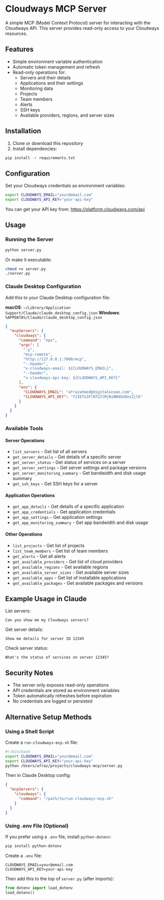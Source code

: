 # Cloudways MCP Server

A simple MCP (Model Context Protocol) server for interacting with the Cloudways API. This server provides read-only access to your Cloudways resources.

## Features

- Simple environment variable authentication
- Automatic token management and refresh
- Read-only operations for:
  - Servers and their details
  - Applications and their settings
  - Monitoring data
  - Projects
  - Team members
  - Alerts
  - SSH keys
  - Available providers, regions, and server sizes

## Installation

1. Clone or download this repository
2. Install dependencies:
```bash
pip install -r requirements.txt
```

## Configuration

Set your Cloudways credentials as environment variables:

```bash
export CLOUDWAYS_EMAIL="your@email.com"
export CLOUDWAYS_API_KEY="your-api-key"
```

You can get your API key from: https://platform.cloudways.com/api

## Usage

### Running the Server

```bash
python server.py
```

Or make it executable:
```bash
chmod +x server.py
./server.py
```

### Claude Desktop Configuration

Add this to your Claude Desktop configuration file:

**macOS**: `~/Library/Application Support/Claude/claude_desktop_config.json`
**Windows**: `%APPDATA%/Claude/claude_desktop_config.json`

```json
{
  "mcpServers": {
    "cloudways": {
      "command": "npx",
      "args": [
        "-y",
        "mcp-remote",
        "http://127.0.0.1:7000/mcp",
        "--header",
        "x-cloudways-email: ${CLOUDWAYS_EMAIL}",
        "--header",
        "x-cloudways-api-key: ${CLOUDWAYS_API_KEY}"
      ],
      "env": {
        "CLOUDWAYS_EMAIL": "afrazahmed@digitalocean.com",
        "CLOUDWAYS_API_KEY": "YJIETo3FlNT2IlMjNiNW4OoDeiZjl6"
      }
    }
  }
}
```

### Available Tools

#### Server Operations
- `list_servers` - Get list of all servers
- `get_server_details` - Get details of a specific server
- `get_server_status` - Get status of services on a server
- `get_server_settings` - Get server settings and package versions
- `get_server_monitoring_summary` - Get bandwidth and disk usage summary
- `get_ssh_keys` - Get SSH keys for a server

#### Application Operations
- `get_app_details` - Get details of a specific application
- `get_app_credentials` - Get application credentials
- `get_app_settings` - Get application settings
- `get_app_monitoring_summary` - Get app bandwidth and disk usage

#### Other Operations
- `list_projects` - Get list of projects
- `list_team_members` - Get list of team members
- `get_alerts` - Get all alerts
- `get_available_providers` - Get list of cloud providers
- `get_available_regions` - Get available regions
- `get_available_server_sizes` - Get available server sizes
- `get_available_apps` - Get list of installable applications
- `get_available_packages` - Get available packages and versions

## Example Usage in Claude

List servers:
```
Can you show me my Cloudways servers?
```

Get server details:
```
Show me details for server ID 12345
```

Check server status:
```
What's the status of services on server 12345?
```

## Security Notes

- The server only exposes read-only operations
- API credentials are stored as environment variables
- Token automatically refreshes before expiration
- No credentials are logged or persisted

## Alternative Setup Methods

### Using a Shell Script

Create a `run-cloudways-mcp.sh` file:

```bash
#!/bin/bash
export CLOUDWAYS_EMAIL="your@email.com"
export CLOUDWAYS_API_KEY="your-api-key"
python /Users/afraz/projects/cloudways-mcp/server.py
```

Then in Claude Desktop config:
```json
{
  "mcpServers": {
    "cloudways": {
      "command": "/path/to/run-cloudways-mcp.sh"
    }
  }
}
```

### Using .env File (Optional)

If you prefer using a `.env` file, install `python-dotenv`:

```bash
pip install python-dotenv
```

Create a `.env` file:
```
CLOUDWAYS_EMAIL=your@email.com
CLOUDWAYS_API_KEY=your-api-key
```

Then add this to the top of `server.py` (after imports):
```python
from dotenv import load_dotenv
load_dotenv()
```
